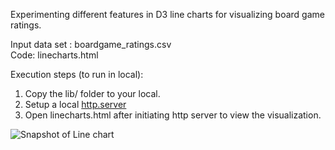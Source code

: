 Experimenting different features in D3 line charts for visualizing board game ratings.  

Input data set : boardgame_ratings.csv  
Code: linecharts.html  

Execution steps (to run in local):    
1) Copy the lib/ folder to your local.  
2) Setup a local [http.server](https://ryanblunden.com/create-a-http-server-with-one-command-thanks-to-python-29fcfdcd240e)  
3) Open linecharts.html after initiating http server to view the visualization.  


![Snapshot of Line chart](https://github.com/gmadhu89/academic-projects/edit/main/line-chart-d3/line-charts.JPG?raw=true "Snapshot Line chart")  

